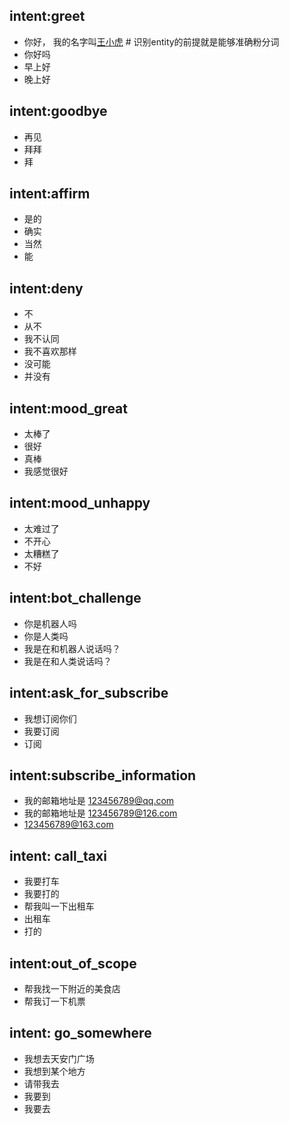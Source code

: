 ## intent:greet
- 你好， 我的名字叫[王小虎](name)   # 识别entity的前提就是能够准确粉分词
- 你好吗
- 早上好
- 晚上好


## intent:goodbye
- 再见
- 拜拜
- 拜

## intent:affirm
- 是的
- 确实
- 当然
- 能


## intent:deny
- 不
- 从不
- 我不认同
- 我不喜欢那样
- 没可能
- 并没有


## intent:mood_great
- 太棒了
- 很好
- 真棒
- 我感觉很好


## intent:mood_unhappy
- 太难过了
- 不开心
- 太糟糕了
- 不好


## intent:bot_challenge
- 你是机器人吗
- 你是人类吗
- 我是在和机器人说话吗？
- 我是在和人类说话吗？

## intent:ask_for_subscribe
- 我想订阅你们
- 我要订阅
- 订阅

## intent:subscribe_information
- 我的邮箱地址是 [123456789@qq.com](email)
- 我的邮箱地址是 [123456789@126.com](email)
- [123456789@163.com](email)

## intent: call_taxi
- 我要打车
- 我要打的
- 帮我叫一下出租车
- 出租车
- 打的

## intent:out_of_scope
- 帮我找一下附近的美食店
- 帮我订一下机票

## intent: go_somewhere
- 我想去天安门广场
- 我想到某个地方
- 请带我去
- 我要到
- 我要去


